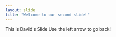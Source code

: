 ```yaml
---
layout: slide
title: "Welcome to our second slide!"
---
```

This is David's Slide
Use the left arrow to go back!
